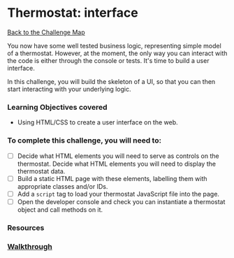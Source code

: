 # Thermostat: interface

[Back to the Challenge Map](0_challenge_map.md)

You now have some well tested business logic, representing simple model of a thermostat. However, at the moment, the only way you can interact with the code is either through the console or tests. It's time to build a user interface.

In this challenge, you will build the skeleton of a UI, so that you can then start interacting with your underlying logic.

### Learning Objectives covered

- Using HTML/CSS to create a user interface on the web.

### To complete this challenge, you will need to:

- [ ] Decide what HTML elements you will need to serve as controls on the thermostat.  Decide what HTML elements you will need to display the thermostat data.
- [ ] Build a static HTML page with these elements, labelling them with appropriate classes and/or IDs.
- [ ] Add a `script` tag to load your thermostat JavaScript file into the page.
- [ ] Open the developer console and check you can instantiate a thermostat object and call methods on it.

### Resources

### [Walkthrough](walkthroughs/6.md)
